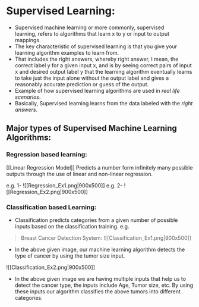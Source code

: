 # Supervised Learning: 
 
- Supervised machine learning or more commonly, supervised learning, refers to algorithms that learn x to y or input to output mappings.
-  The key characteristic of supervised learning is that you give your learning algorithm examples to learn from.
-  That includes the right answers, whereby right answer, I mean, the correct label y for a given input x, and is by seeing correct pairs of input x and desired output label y that the learning algorithm eventually learns to take just the input alone without the output label and gives a reasonably accurate prediction or guess of the output.
-  Example of how supervised learning algorithms are used in *real life scenarios*.
- Basically, Supervised learning learns from the data labeled with the *right answers*.

## Major types of Supervised Machine Learning Algorithms:

### Regression based learning:
[[Linear Regression Model]]
Predicts a number form infinitely many possible outputs through the use of linear and non-linear regression.

e.g. 1- 
	![[Regression_Ex1.png|900x500]]
e.g. 2- 
![[Regression_Ex2.png|900x500]]

### Classification based Learning:

- Classification predicts  categories from a given number of possible inputs based on the classification training.
e.g.
> Breast Cancer Detection System:
![[Classification_Ex1.png|900x500]]

- In the above given image, our machine learning algorithm detects the type of cancer by using the tumor size input.

![[Classification_Ex2.png|900x500]]

- In the above given image we are having multiple inputs that help us to detect the cancer type, the inputs include Age, Tumor size, etc.
By using these inputs our algorithm classifies the above tumors into different categories.

